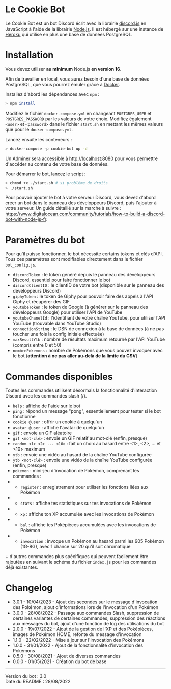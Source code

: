# Le Cookie Bot

Le Cookie Bot est un bot Discord écrit avec la librairie [discord.js](https://discord.js.org/#/) en JavaScript à l'aide
de la librairie [Node.js](https://nodejs.org/fr/). Il est hébergé sur une instance de [Heroku](https://www.heroku.com/)
qui utilise en plus une base de données PostgreSQL.

# Installation

Vous devez utiliser __au minimum__ Node.js **en version 16**.

Afin de travailler en local, vous aurez besoin d'une base de données PostgreSQL, que vous pourrez émuler grâce à [Docker](https://www.docker.com/).

Installez d'abord les dépendances avec `npm` :

```bash
> npm install
```

Modifiez le fichier `docker-compose.yml` en changeant `POSTGRES_USER` et `POSTGRES_PASSWORD` par les valeurs de votre choix.
Modifiez également `<user>` et `<password>` dans le fichier `start.sh` en mettant les mêmes valeurs que pour le `docker-compose.yml`.

Lancez ensuite les conteneurs :

```bash
> docker-compose -p cookie-bot up -d
```

Un Adminer sera accessible à <http://localhost:8080> pour vous permettre d'accéder au contenu de votre base de données.

Pour démarrer le bot, lancez le script :

```bash
> chmod +x ./start.sh # si problème de droits
> ./start.sh
```

Pour pouvoir ajouter le bot à votre serveur Discord, vous devez d'abord créer un bot dans le panneau des développeurs Discord,
puis l'ajouter à votre serveur. Un guide détaillé sur la marche à suivre : <https://www.digitalocean.com/community/tutorials/how-to-build-a-discord-bot-with-node-js-fr>.

# Paramètres du bot

Pour qu'il puisse fonctionner, le bot nécessite certains tokens et clés d'API. Tous ces paramètres sont modifiables directement
dans le fichier `bot_config.js`.

* `discordToken` : le token généré depuis le panneau des développeurs Discord, essentiel pour faire fonctionner le bot
* `discordClientID` : le clientID de votre bot (disponible sur le panneau des développeurs Discord)
* `giphyToken` : le token de Giphy pour pouvoir faire des appels à l'API Giphy et récupérer des GIF
* `youtubeToken` : le token de Google (à générer sur le panneau des développeurs Google) pour utiliser l'API de YouTube
* `youtubeChanelId` : l'identifiant de votre chaîne YouTube, pour utiliser l'API YouTube (trouvable dans YouTube Studio)
* `connectionString` : le DSN de connexion à la base de données (à ne pas toucher une fois la config initiale effectuée)
* `maxResultYtb` : nombre de résultats maximum retourné par l'API YouTube (compris entre 0 et 50)
* `nombrePokemons` : nombre de Pokémons que vous pouvez invoquer avec le bot (**attention à ne pas aller au-delà de la limite du CSV**)

# Commandes disponibles

Toutes les commandes utilisent désormais la fonctionnalité d'interaction Discord avec les commandes slash (/).

* `help` : affiche de l'aide sur le bot
* `ping` : répond un message "pong", essentiellement pour tester si le bot fonctionne
* `cookie @user` : offrir un cookie à quelqu'un
* `avatar @user` : affiche l'avatar de quelqu'un
* `gif` : envoie un GIF aléatoire
* `gif <mot-clé>` : envoie un GIF relatif au mot-clé (enfin, presque)
* `random <1> <2> ... <10>` : fait un choix au hasard entre <1>, <2>, ... et <10> maximum
* `ytb` : envoie une vidéo au hasard de la chaîne YouTube configurée
* `ytb <mot-clé>` : envoie une vidéo de la chaîne YouTube configurée (enfin, presque)
* `pokemon` : mini-jeu d'invocation de Pokémon, comprenant les commandes :
* * `register` : enregistrement pour utiliser les fonctions liées aux Pokémon
* * `stats` : affiche tes statistiques sur tes invocations de Pokémon
* * `xp` : affiche ton XP accumulée avec les invocations de Pokémon
* * `bal` : affiche tes Poképièces accumulées avec les invocations de Pokémon
* * `invocation` : invoque un Pokémon au hasard parmi les 905 Pokémon (1G-8G), avec 1 chance sur 20 qu'il soit chromatique

\+ d'autres commandes plus spécifiques qui peuvent facilement être rajoutées en suivant le schéma du fichier `index.js` pour les
commandes déjà existantes.

# Changelog

* 3.0.1 - 10/04/2023 - Ajout des secondes sur le message d'invocation des Pokémon, ajout d'informations lors de l'invocation d'un Pokémon
* 3.0.0 - 28/08/2022 - Passage aux commandes Slash, suppression de certaines variantes de certaines commandes, suppression des réactions aux messages du bot, ajout d'une fonction de log des utilisations du bot
* 2.0.0 - 19/07/2022 - Ajout de la gestion de l'XP et des Poképièces, images de Pokémon HOME, refonte du message d'invocation
* 1.1.0 - 22/02/2022 - Mise à jour sur l'invocation des Pokémons
* 1.0.0 - 31/01/2022 - Ajout de la fonctionnalité d'invocation des Pokémons
* 0.5.0 - 30/08/2021 - Ajout de diverses commandes
* 0.0.0 - 01/05/2021 - Création du bot de base

---

Version du bot : 3.0  
Date du README : 28/08/2022
